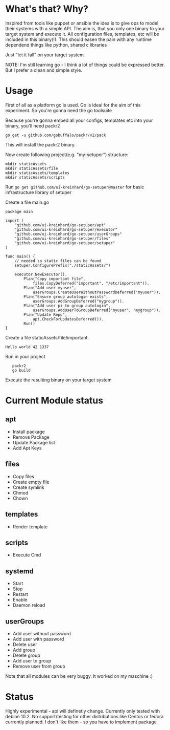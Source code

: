 # What's that? Why?
Inspired from tools like puppet or ansible the idea is to give ops to model their systems with a simple API. The aim is, that you only one binary to your target system and execute it. All configuration files, templates, etc will be included in this binary(!). This should easen the pain with any runtime dependend things like python, shared c libraries 

Just "let it fall" on your target system

NOTE: I'm still learning go - I think a lot of things could be expressed better. But I prefer a clean and simple style. 

# Usage
First of all as a platform go is used. Go is ideal for the aim of this experiment. So you're gonna need the go toolsuite

Because you're gonna embed all your configs, templates etc into your binary, you'll need packr2

```
go get -u github.com/gobuffalo/packr/v2/pack
```

This will install the packr2 binary.

Now create following project(e.g. "my-setuper") structure:

```
mkdir staticAssets
mkdir staticAssets/file
mkdir staticAssets/templates
mkdir staticAssets/scripts
```

Run `go get github.com/ui-kreinhard/go-setuper@master` for basic infrastructure library of setuper

Create a file main.go
```
package main

import (
	"github.com/ui-kreinhard/go-setuper/apt"
	"github.com/ui-kreinhard/go-setuper/executor"
	"github.com/ui-kreinhard/go-setuper/userGroups"
	"github.com/ui-kreinhard/go-setuper/files"
	"github.com/ui-kreinhard/go-setuper/setuper"
)

func main() {
    // needed so static files can be found
	setuper.ConfigurePrefix("./staticAssets/")

    executor.NewExecutor().
        Plan("Copy important file",
			files.CopyDeferred("important", "/etc/important")).
		Plan("Add user myuser",
			userGroups.CreateUserWithoutPasswordDeferred("myuser")).
		Plan("Ensure group autologin exists",
			userGroups.AddGroupDeferred("mygroup")).
		Plan("Add user pi to group autologin",
			userGroups.AddUserToGroupDeferred("myuser", "mygroup")).
		Plan("Update Repo",
			apt.CheckForUpdatesDeferred()).
        Run()
}

```
Create a file staticAssets/file/important
```
Hello world 42 1337
```


Run in your project
```
   packr2
   go build
```

Execute the resulting binary on your target system

# Current Module status
## apt
* Install package
* Remove Package
* Update Package list
* Add Apt Keys
## files
* Copy files
* Create empty file
* Create symlink
* Chmod
* Chown
## templates
* Render template
## scripts
* Execute Cmd
## systemd
* Start
* Stop
* Restart
* Enable
* Daemon reload
## userGroups
* Add user without password
* Add user with password 
* Delete user
* Add group
* Delete group
* Add user to group
* Remove user from group

Note that all modules can be very buggy. It worked on my maschine :)

# Status
Highly experimental - api will definetly change. Currently only tested with debian 10.2. No support/testing for other distributions like Centos or fedora currently planned. I don't like them - so you have to implement package 